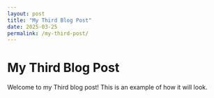 ```yaml
---
layout: post
title: "My Third Blog Post"
date: 2025-03-25
permalink: /my-third-post/
---
```


# My Third Blog Post

Welcome to my Third blog post! This is an example of how it will look.
